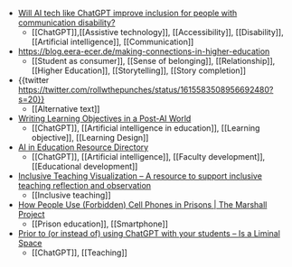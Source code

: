 - [Will AI tech like ChatGPT improve inclusion for people with communication disability?](https://theconversation.com/will-ai-tech-like-chatgpt-improve-inclusion-for-people-with-communication-disability-196481)
	- [[ChatGPT]],[[Assistive technology]], [[Accessibility]], [[Disability]], [[Artificial intelligence]], [[Communication]]
- https://blog.eera-ecer.de/making-connections-in-higher-education
	- [[Student as consumer]], [[Sense of belonging]], [[Relationship]], [[Higher Education]], [[Storytelling]], [[Story completion]]
- {{twitter https://twitter.com/rollwthepunches/status/1615583508956692480?s=20}}
	- [[Alternative text]]
- [Writing Learning Objectives in a Post-AI World](https://drphilippahardman.substack.com/p/writing-learning-objectives-in-a)
	- [[ChatGPT]], [[Artificial intelligence in education]], [[Learning objective]], [[Learning Design]]
- [AI in Education Resource Directory](https://docs.google.com/document/d/1E8b-aY6R-CUMgXe0UTCsdyHWHDatBa1DaQBvdcuA_Kk/mobilebasic)
	- [[ChatGPT]], [[Artificial intelligence]], [[Faculty development]], [[Educational development]]
- [Inclusive Teaching Visualization – A resource to support inclusive teaching reflection and observation](https://inclusiveteachingvisualization.com/)
	- [[Inclusive teaching]]
- [How People Use (Forbidden) Cell Phones in Prisons | The Marshall Project](https://www.themarshallproject.org/2023/01/19/cell-phones-in-prisons-tiktok-education)
	- [[Prison education]], [[Smartphone]]
- [Prior to (or instead of) using ChatGPT with your students – Is a Liminal Space](https://autumm.edtech.fm/2023/01/18/prior-to-or-instead-of-using-chatgpt-with-your-students/)
	- [[ChatGPT]], [[Teaching]]